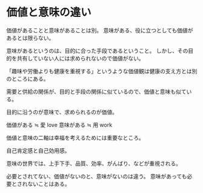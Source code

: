 # 価値と意味の違い

価値があることと意味があることは別。
意味がある、役に立つとしても価値があるとは限らない。

意味があるというのは、目的に合った手段であるということ。
しかし、その目的を共有していない人には求められないので価値がない。

「趣味や労働よりも健康を重視する」というような価値観は健康の支え方とは別のところにある。

需要と供給の関係が、目的と手段の関係に似ているので、価値と意味も似ている。

目的に沿うのが意味で、求められるのが価値。

価値がある ≒ 愛 love
意味がある ≒ 用 work

価値と意味の二軸は幸福を考えるためには重要なところ。

自己肯定感と自己効用感。

意味の世界では、上手下手、品質、効率、がんばり、などが重視される。

必要とされてない、価値がないのと、意味がないのは違う。
意味があっても必要とされないことはある。
